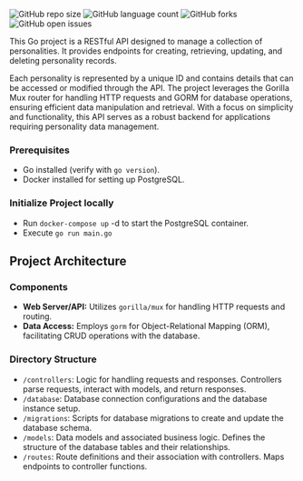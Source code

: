 ![GitHub repo size](https://img.shields.io/github/repo-size/willsTavares/go-rest-api?style=for-the-badge)
![GitHub language count](https://img.shields.io/github/languages/count/willsTavares/go-rest-api?style=for-the-badge)
![GitHub forks](https://img.shields.io/github/forks/willsTavares/go-rest-api?style=for-the-badge)
![GitHub open issues](https://img.shields.io/github/issues/willsTavares/go-rest-api?style=for-the-badge)

This Go project is a RESTful API designed to manage a collection of personalities. It provides endpoints for creating, retrieving, updating, and deleting personality records. 

Each personality is represented by a unique ID and contains details that can be accessed or modified through the API. The project leverages the Gorilla Mux router for handling HTTP requests and GORM for database operations, ensuring efficient data manipulation and retrieval. With a focus on simplicity and functionality, this API serves as a robust backend for applications requiring personality data management.

### Prerequisites

- Go installed (verify with `go version`).
- Docker installed for setting up PostgreSQL.

### Initialize Project locally

- Run `docker-compose up` -d to start the PostgreSQL container.
- Execute `go run main.go`

## Project Architecture

### Components

- **Web Server/API:** Utilizes `gorilla/mux` for handling HTTP requests and routing.
- **Data Access:** Employs `gorm` for Object-Relational Mapping (ORM), facilitating CRUD operations with the database.

### Directory Structure

- `/controllers`: Logic for handling requests and responses. Controllers parse requests, interact with models, and return responses.
- `/database`: Database connection configurations and the database instance setup.
- `/migrations`: Scripts for database migrations to create and update the database schema.
- `/models`: Data models and associated business logic. Defines the structure of the database tables and their relationships.
- `/routes`: Route definitions and their association with controllers. Maps endpoints to controller functions.
